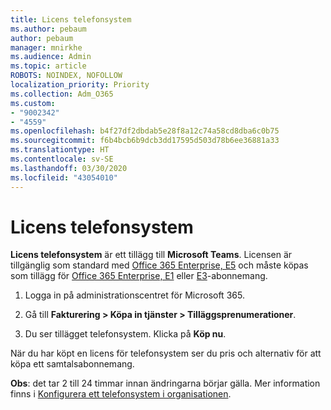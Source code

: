 ```yaml
---
title: Licens telefonsystem
ms.author: pebaum
author: pebaum
manager: mnirkhe
ms.audience: Admin
ms.topic: article
ROBOTS: NOINDEX, NOFOLLOW
localization_priority: Priority
ms.collection: Adm_O365
ms.custom:
- "9002342"
- "4559"
ms.openlocfilehash: b4f27df2dbdab5e28f8a12c74a58cd8dba6c0b75
ms.sourcegitcommit: f6b4bcb6b9dcb3dd17595d503d78b6ee36881a33
ms.translationtype: HT
ms.contentlocale: sv-SE
ms.lasthandoff: 03/30/2020
ms.locfileid: "43054010"
---
```

# <a name="phone-system-license"></a>Licens telefonsystem

**Licens telefonsystem** är ett tillägg till **Microsoft Teams**. Licensen är tillgänglig som standard med [Office 365 Enterprise, E5](https://www.microsoft.com/microsoft-365/business/office-365-enterprise-e5-business-software?rtc=1&activetab=pivot%3aoverviewtab) och måste köpas som tillägg för [Office 365 Enterprise, E1](https://products.office.com/business/office-365-enterprise-e1-business-software) eller [E3](https://products.office.com/business/office-365-enterprise-e3-business-software)-abonnemang.

1. Logga in på administrationscentret för Microsoft 365.

2. Gå till **Fakturering > Köpa in tjänster > Tilläggsprenumerationer**. 

3. Du ser tillägget telefonsystem. Klicka på **Köp nu**.

När du har köpt en licens för telefonsystem ser du pris och alternativ för att köpa ett samtalsabonnemang.

**Obs**: det tar 2 till 24 timmar innan ändringarna börjar gälla. Mer information finns i [Konfigurera ett telefonsystem i organisationen](https://docs.microsoft.com/MicrosoftTeams/setting-up-your-phone-system). 

